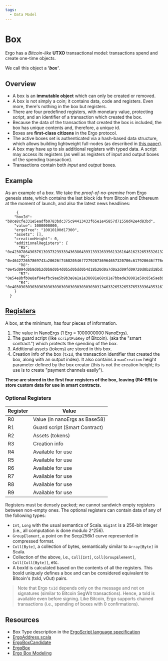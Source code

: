 ```yaml
---
tags:
  - Data Model
---
```


# Box

Ergo has a *Bitcoin-like* **UTXO** transactional model: transactions spend and create one-time objects. 

We call this object a ***'box'***. 


## Overview 

- A box is an **immutable object** which can only be created or removed. 
- A box is not simply a coin; it contains data, code and registers. Even more, there's nothing in the box but registers. 
- There are four predefined registers, with monetary value, protecting script, and an identifier of a transaction which created the box.
- Because the data of the transaction that created the box is included, the box has unique contents and, therefore, a unique id. 
- Boxes are **first-class citizens** in the Ergo protocol. 
- The active boxes set is authenticated via a hash-based data structure, which allows building lightweight full-nodes (as described in [this paper](https://eprint.iacr.org/2016/994)). 
- A box may have up to six additional registers with typed data. A script may access its registers (as well as registers of input and output boxes of the spending transaction).
- Transactions contain both *input* and *output* boxes. 

## Example 

As an example of a *box*. We take the *proof-of-no-premine* from Ergo genesis state, which contains the last block ids from Bitcoin and Ethereum at the moment of launch, and also the latest news headlines:


```
     {
    "boxId": "b8ce8cfe331e5eadfb0783bdc375c94413433f65e1e45857d71550d42e4d83bd",
    "value": 1000000000,
    "ergoTree": "10010100d17300",
    "assets": [],
    "creationHeight": 0,
    "additionalRegisters": {
      "R5": "0e42307864303761393732393334363864393133326335613261646162326535326132333030396536373938363038653437623064323632336337653365393233343633",
      "R6": "0e464272657869743a20626f746820546f727920736964657320706c617920646f776e207269736b206f66206e6f2d6465616c20616674657220627573696e65737320616c61726d",
      "R8": "0e45d094d0b8d0b2d0b8d0b4d0b5d0bdd0b4d18b20d0a7d0a2d09fd09720d0b2d18bd180d0b0d181d182d183d18220d0bdd0b02033332520d0bdd0b020d0b0d0bad186d0b8d18e",
      "R7": "0e54e8bfb0e8af84efbc9ae5b9b3e8a1a1e38081e68c81e7bbade38081e58c85e5aeb9e28094e28094e696b0e697b6e4bba3e5ba94e5afb9e585a8e79083e58c96e68c91e68898e79a84e4b8ade59bbde4b98be98193",
      "R4": "0e4030303030303030303030303030303030303031346332653265376533336435316165376536366636636362363934326333343337313237623336633333373437"
    }
  }
```


## [Registers](registers.md)

A box, at the minimum, has four pieces of information.

1. The value in NanoErgs (1 Erg = 1000000000 NanoErgs).
2. The guard script (like `scriptPubKey` of Bitcoin). (aka the "smart contract.") which protects the spending of the box.
3. Additional assets (tokens) are stored in this box.
4. Creation info of the box (`txId`, the transaction identifier that created the box, along with an output index). It also contains a `maxCreation` height parameter defined by the box creator (this is not the creation height; its use is to create "payment channels easily").

**These are stored in the first four registers of the box, leaving (R4-R9) to store custom data for use in smart contracts.**

### Optional Registers 

| Register | Value |
|---|---|
| R0 | Value (in nanoErgs as Base58) |
| R1 | Guard script (Smart Contract) |
| R2 | Assets (tokens) |
| R3 | Creation info |
| R4 | Available for use |
| R5 | Available for use |
| R6 | Available for use |
| R7 | Available for use |
| R8 | Available for use |
| R9 | Available for use |


Registers must be densely packed; we cannot sandwich empty registers between non-empty ones. The optional registers can contain data of any of the following types:

- `Int`, `Long` with the usual semantics of Scala.
`BigInt` is a 256-bit integer (i.e., all computation is done modulo 2^256).
- `GroupElement`, a point on the Secp256k1 curve represented in compressed format.
- `Coll[Byte]`, a collection of bytes, semantically similar to `Array[Byte]` in Scala.
- Collection of the above, i.e., `Coll[Int]`, `Coll[GroupElement]`, `Coll[Coll[Byte]]`, etc.
- A boxId is calculated based on the contents of all the registers. This boxId uniquely defines a box and can be considered equivalent to Bitcoin's (txId, vOut) pairs.

>Note that Ergo `txId` depends only on the message and not on signatures (similar to Bitcoin SegWit transactions). Hence, a txId is available even before signing. Like Bitcoin, Ergo supports chained transactions (i.e., spending of boxes with 0 confirmations).


## Resources

- Box Type description in the [ErgoScript language specification](https://github.com/ScorexFoundation/sigmastate-interpreter/blob/develop/docs/LangSpec.md#box-type)
- [ErgoAddress.scala](https://github.com/ScorexFoundation/sigmastate-interpreter/blob/ec71a6f988f7412bc36199f46e7ad8db643478c7/sigmastate/src/main/scala/org/ergoplatform/ErgoAddress.scala)
- [ErgoBoxCandidate](https://github.com/ScorexFoundation/sigmastate-interpreter/blob/develop/sigmastate/src/main/scala/org/ergoplatform/ErgoBoxCandidate.scala#L24-L43)
- [ErgoBox](https://github.com/ScorexFoundation/sigmastate-interpreter/blob/develop/sigmastate/src/main/scala/org/ergoplatform/ErgoBox.scala#L22-L59)
- [Ergo Box Modeling](https://keitodot.medium.com/ergo-box-m-f58f444e00d5)